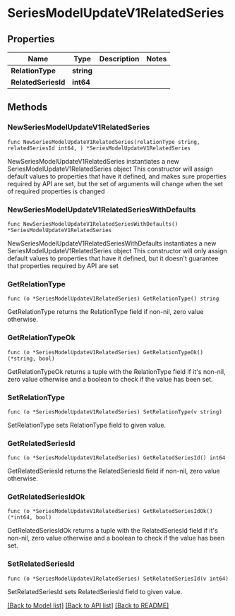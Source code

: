 # SeriesModelUpdateV1RelatedSeries

## Properties

Name | Type | Description | Notes
------------ | ------------- | ------------- | -------------
**RelationType** | **string** |  | 
**RelatedSeriesId** | **int64** |  | 

## Methods

### NewSeriesModelUpdateV1RelatedSeries

`func NewSeriesModelUpdateV1RelatedSeries(relationType string, relatedSeriesId int64, ) *SeriesModelUpdateV1RelatedSeries`

NewSeriesModelUpdateV1RelatedSeries instantiates a new SeriesModelUpdateV1RelatedSeries object
This constructor will assign default values to properties that have it defined,
and makes sure properties required by API are set, but the set of arguments
will change when the set of required properties is changed

### NewSeriesModelUpdateV1RelatedSeriesWithDefaults

`func NewSeriesModelUpdateV1RelatedSeriesWithDefaults() *SeriesModelUpdateV1RelatedSeries`

NewSeriesModelUpdateV1RelatedSeriesWithDefaults instantiates a new SeriesModelUpdateV1RelatedSeries object
This constructor will only assign default values to properties that have it defined,
but it doesn't guarantee that properties required by API are set

### GetRelationType

`func (o *SeriesModelUpdateV1RelatedSeries) GetRelationType() string`

GetRelationType returns the RelationType field if non-nil, zero value otherwise.

### GetRelationTypeOk

`func (o *SeriesModelUpdateV1RelatedSeries) GetRelationTypeOk() (*string, bool)`

GetRelationTypeOk returns a tuple with the RelationType field if it's non-nil, zero value otherwise
and a boolean to check if the value has been set.

### SetRelationType

`func (o *SeriesModelUpdateV1RelatedSeries) SetRelationType(v string)`

SetRelationType sets RelationType field to given value.


### GetRelatedSeriesId

`func (o *SeriesModelUpdateV1RelatedSeries) GetRelatedSeriesId() int64`

GetRelatedSeriesId returns the RelatedSeriesId field if non-nil, zero value otherwise.

### GetRelatedSeriesIdOk

`func (o *SeriesModelUpdateV1RelatedSeries) GetRelatedSeriesIdOk() (*int64, bool)`

GetRelatedSeriesIdOk returns a tuple with the RelatedSeriesId field if it's non-nil, zero value otherwise
and a boolean to check if the value has been set.

### SetRelatedSeriesId

`func (o *SeriesModelUpdateV1RelatedSeries) SetRelatedSeriesId(v int64)`

SetRelatedSeriesId sets RelatedSeriesId field to given value.



[[Back to Model list]](../README.md#documentation-for-models) [[Back to API list]](../README.md#documentation-for-api-endpoints) [[Back to README]](../README.md)



